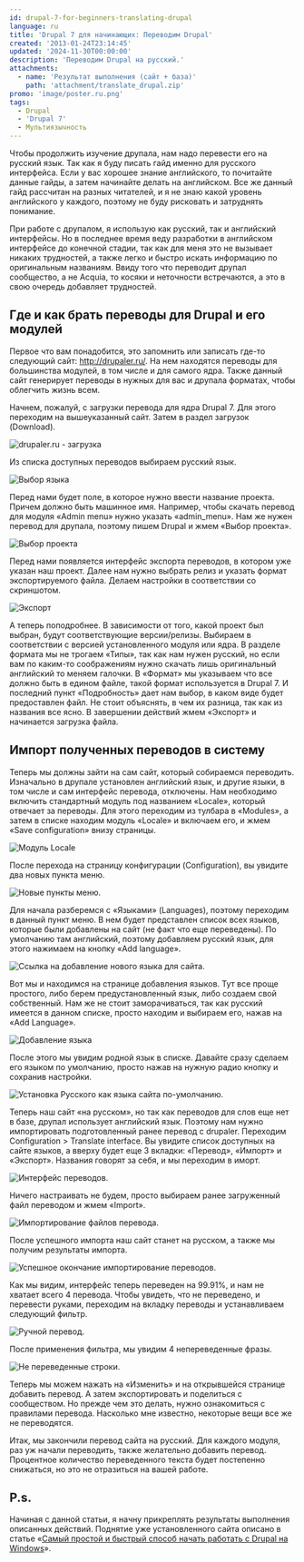 ```yaml
---
id: drupal-7-for-beginners-translating-drupal
language: ru
title: 'Drupal 7 для начинающих: Переводим Drupal'
created: '2013-01-24T23:14:45'
updated: '2024-11-30T00:00:00'
description: 'Переводим Drupal на русский.'
attachments:
  - name: 'Результат выполнения (сайт + база)'
    path: 'attachment/translate_drupal.zip'
promo: 'image/poster.ru.png'
tags:
  - Drupal
  - 'Drupal 7'
  - Мультиязычность
---
```


Чтобы продолжить изучение друпала, нам надо перевести его на русский язык. Так
как я буду писать гайд именно для русского интерфейса. Если у вас хорошее знание
английского, то почитайте данные гайды, а затем начинайте делать на английском.
Все же данный гайд рассчитан на разных читателей, и я не знаю какой уровень
английского у каждого, поэтому не буду рисковать и затруднять понимание.

При работе с друпалом, я использую как русский, так и английский интерфейсы. Но
в последнее время веду разработки в английском интерфейсе до конечной стадии,
так как для меня это не вызывает никаких трудностей, а также легко и быстро
искать информацию по оригинальным названиям. Ввиду того что переводит друпал
сообщество, а не Acquia, то косяки и неточности встречаются, а это в свою
очередь добавляет трудностей.

## Где и как брать переводы для Drupal и его модулей

Первое что вам понадобится, это запомнить или записать где-то следующий
сайт: <http://drupaler.ru/>. На нем находятся переводы для большинства модулей,
в том числе и для самого ядра. Также данный сайт генерирует переводы в нужных
для вас и друпала форматах, чтобы облегчить жизнь всем.

Начнем, пожалуй, с загрузки перевода для ядра Drupal 7. Для этого переходим на
вышеуказанный сайт. Затем в раздел загрузок (Download).

![drupaler.ru - загрузка](image/drupaler_download.png)

Из списка доступных переводов выбираем русский язык.

![Выбор языка](image/drupaler_russian.png)

Перед нами будет поле, в которое нужно ввести название проекта. Причем должно
быть машинное имя. Например, чтобы скачать перевод для модуля «Admin menu» нужно
указать «admin_menu». Нам же нужен перевод для друпала, поэтому пишем Drupal и
жмем «Выбор проекта».

![Выбор проекта](image/drupaler_project.png)

Перед нами появляется интерфейс экспорта переводов, в котором уже указан наш
проект. Далее нам нужно выбрать релиз и указать формат экспортируемого файла.
Делаем настройки в соответствии со скриншотом.

![Экспорт](image/drupaler_export.png)

А теперь поподробнее. В зависимости от того, какой проект был выбран, будут
соответствующие версии/релизы. Выбираем в соответствии с версией установленного
модуля или ядра. В разделе формата мы не трогаем «Типы», так как нам нужен
русский, но если вам по каким-то соображениям нужно скачать лишь оригинальный
английский то меняем галочки. В «Формат» мы указываем что все должно быть в
едином файле, такой формат используется в Drupal 7. И последний пункт
«Подробность» дает нам выбор, в каком виде будет предоставлен файл. Не стоит
объяснять, в чем их разница, так как из названия все ясно. В завершении действий
жмем «Экспорт» и начинается загрузка файла.

## Импорт полученных переводов в систему

Теперь мы должны зайти на сам сайт, который собираемся переводить. Изначально в
друпале установлен английский язык, и другие языки, в том числе и сам интерфейс
перевода, отключены. Нам необходимо включить стандартный модуль под названием
«Locale», который отвечает за переводы. Для этого переходим из тулбара в
«Modules», а затем в списке находим модуль «Locale» и включаем его, и жмем «Save
configuration» внизу страницы.

![Модуль Locale](image/modules_locale.png)

После перехода на страницу конфигурации (Configuration), вы увидите два новых
пункта меню.

![Новые пункты меню.](image/configuration_new_items.png)

Для начала разберемся с «Языками» (Languages), поэтому переходим в данный пункт
меню. В нем будет представлен список всех языков, которые были добавлены на
сайт (не факт что еще переведены). По умолчанию там английский, поэтому
добавляем русский язык, для этого нажимаем на кнопку «Add language».

![Ссылка на добавление нового языка для сайта.](image/languages_addnew.png)

Вот мы и находимся на странице добавления языков. Тут все проще простого, либо
берем предустановленный язык, либо создаем свой собственный. Нам же не стоит
заморачиваться, так как русский имеется в данном списке, просто находим и
выбираем его, нажав на «Add Language».

![Добавление языка](image/languages_addlang.png)

После этого мы увидим родной язык в списке. Давайте сразу сделаем его языком по
умолчанию, просто нажав на нужную радио кнопку и сохранив настройки.

![Установка Русского как языка сайта по-умолчанию.](image/default_russian.png)

Теперь наш сайт «на русском», но так как переводов для слов еще нет в базе,
друпал использует английский язык. Поэтому нам нужно импортировать
подготовленный ранее перевод с drupaler. Переходим Configuration > Translate
interface. Вы увидите список доступных на сайте языков, а вверху будет еще 3
вкладки: «Перевод», «Импорт» и «Экспорт». Названия говорят за себя, и мы
переходим в иморт.

![Интерфейс переводов.](image/translate_interface.png)

Ничего настраивать не будем, просто выбираем ранее загруженный файл переводом и
жмем «Import».

![Импортирование файлов перевода.](image/import_lang.png)

После успешного импорта наш сайт станет на русском, а также мы получим
результаты импорта.

![Успешное окончание импортирование переводов.](image/import_done.png)

Как мы видим, интерфейс теперь переведен на 99.91%, и нам не хватает всего 4
перевода. Чтобы увидеть, что не переведено, и перевести руками, переходим на
вкладку переводы и устанавливаем следующий фильтр.

![Ручной перевод.](image/hand_translate.png)

После применения фильтра, мы увидим 4 непереведенные фразы.

![Не переведенные строки.](image/untranslated.png)

Теперь мы можем нажать на «Изменить» и на открывшейся странице добавить перевод.
А затем экспортировать и поделиться с сообществом. Но прежде чем это делать,
нужно ознакомиться с правилами перевода. Насколько мне известно, некоторые вещи
все же не переводятся.

Итак, мы закончили перевод сайта на русский. Для каждого модуля, раз уж начали
переводить, также желательно добавить перевод. Процентное количество
переведенного текста будет постепенно снижаться, но это не отразиться на вашей
работе.

## P.s.

Начиная с данной статьи, я начну прикреплять результаты выполнения описанных
действий. Поднятие уже установленного сайта описано в
статье «[Самый простой и быстрый способ начать работать с Drupal на Windows][drupal-on-windows]».

[drupal-on-windows]: ../../../../2013/01/09/drupal-7-windows-setup/index.ru.md

